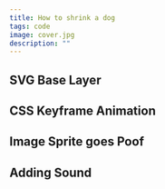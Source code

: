```yaml
---
title: How to shrink a dog
tags: code
image: cover.jpg
description: ""
---
```


## SVG Base Layer

## CSS Keyframe Animation

## Image Sprite goes Poof

## Adding Sound